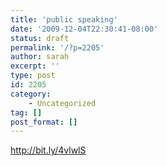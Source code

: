 ```yaml
---
title: 'public speaking'
date: '2009-12-04T22:30:41-08:00'
status: draft
permalink: '/?p=2205'
author: sarah
excerpt: ''
type: post
id: 2205
category:
    - Uncategorized
tag: []
post_format: []
---
```

http://bit.ly/4vlwlS
